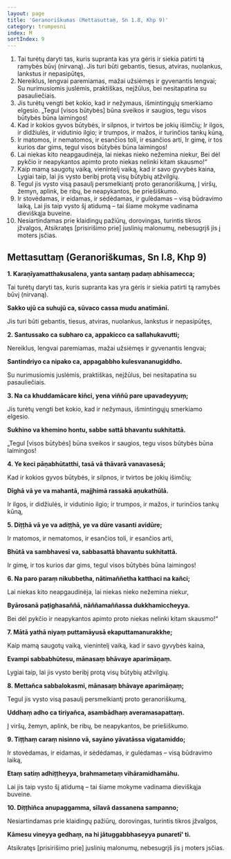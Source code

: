 ```yaml
---
layout: page
title: 'Geranoriškumas (Mettasuttaṃ, Sn 1.8, Khp 9)'
category: trumpesni
index: M
sortIndex: 9
---
```

1. Tai turėtų daryti tas, kuris supranta kas yra gėris ir siekia patirti tą ramybės būvį (nirvaną). Jis turi būti gebantis, tiesus, atviras, nuolankus, lankstus ir nepasipūtęs,
2. Nereiklus, lengvai paremiamas, mažai užsiėmęs ir gyvenantis lengvai; Su nurimusiomis juslėmis, praktiškas, neįžūlus, bei nesitapatina su pasauliečiais.
3. Jis turėtų vengti bet kokio, kad ir nežymaus, išmintingųjų smerkiamo elgesio. „Tegul \[visos būtybės] būna sveikos ir saugios, tegu visos būtybės būna laimingos!
4. Kad ir kokios gyvos būtybės, ir silpnos, ir tvirtos be jokių išimčių; Ir ilgos, ir didžiulės, ir vidutinio ilgio; ir trumpos, ir mažos, ir turinčios tankų kūną,
5. Ir matomos, ir nematomos, ir esančios toli, ir esančios arti, Ir gimę, ir tos kurios dar gims, tegul visos būtybės būna laimingos!
6. Lai niekas kito neapgaudinėja, lai niekas nieko nežemina niekur, Bei dėl pykčio ir neapykantos apimto proto niekas nelinki kitam skausmo!“
7. Kaip mamą saugotų vaiką, vienintelį vaiką, kad ir savo gyvybės kaina, Lygiai taip, lai jis vysto beribį protą visų būtybių atžvilgių.
8. Tegul jis vysto visą pasaulį persmelkiantį proto geranoriškumą, Į viršų, žemyn, aplink, be ribų, be neapykantos, be priešiškumo.
9. Ir stovėdamas, ir eidamas, ir sėdėdamas, ir gulėdamas – visą būdravimo laiką, Lai jis taip vysto šį atidumą – tai šiame mokyme vadinama dieviškąja buveine.
10. Nesiartindamas prie klaidingų pažiūrų, dorovingas, turintis tikros įžvalgos, Atsikratęs \[prisirišimo prie] juslinių malonumų, nebesugrįš jis į moters įsčias.

## Mettasuttaṃ (Geranoriškumas, Sn I.8, Khp 9)

**1. Karaṇīyamatthakusalena, yanta santaṃ padaṃ abhisamecca;**

Tai turėtų daryti tas, kuris supranta kas yra gėris ir siekia patirti tą ramybės būvį (nirvaną).

**Sakko ujū ca suhujū ca, sūvaco cassa mudu anatimānī.**

Jis turi būti gebantis, tiesus, atviras, nuolankus, lankstus ir nepasipūtęs,

**2. Santussako ca subharo ca, appakicco ca sallahukavutti;**

Nereiklus, lengvai paremiamas, mažai užsiėmęs ir gyvenantis lengvai;

**Santindriyo ca nipako ca, appagabbho kulesvananugiddho.**

Su nurimusiomis juslėmis, praktiškas, neįžūlus, bei nesitapatina su pasauliečiais.

**3. Na ca khuddamācare kiñci, yena viññū pare upavadeyyuṃ;**

Jis turėtų vengti bet kokio, kad ir nežymaus, išmintingųjų smerkiamo elgesio.

**Sukhino va khemino hontu, sabbe sattā bhavantu sukhitattā.**

„Tegul \[visos būtybės] būna sveikos ir saugios, tegu visos būtybės būna laimingos!

**4. Ye keci pāṇabhūtatthi, tasā vā thāvarā vanavasesā;**

Kad ir kokios gyvos būtybės, ir silpnos, ir tvirtos be jokių išimčių;

**Dīghā vā ye va mahantā, majjhimā rassakā aṇukathūlā.**

Ir ilgos, ir didžiulės, ir vidutinio ilgio; ir trumpos, ir mažos, ir turinčios tankų kūną,

**5. Diṭṭhā vā ye va adiṭṭhā, ye va dūre vasanti avidūre;**

Ir matomos, ir nematomos, ir esančios toli, ir esančios arti,

**Bhūtā va sambhavesī va, sabbasattā bhavantu sukhitattā.**

Ir gimę, ir tos kurios dar gims, tegul visos būtybės būna laimingos!

**6. Na paro paraṃ nikubbetha, nātimaññetha katthaci na kañci;**

Lai niekas kito neapgaudinėja, lai niekas nieko nežemina niekur,

**Byārosanā paṭighasaññā, nāññamaññassa dukkhamiccheyya.**

Bei dėl pykčio ir neapykantos apimto proto niekas nelinki kitam skausmo!“

**7. Mātā yathā niyaṃ puttamāyusā ekaputtamanurakkhe;**

Kaip mamą saugotų vaiką, vienintelį vaiką, kad ir savo gyvybės kaina,

**Evampi sabbabhūtesu, mānasaṃ bhāvaye aparimāṇaṃ.**

Lygiai taip, lai jis vysto beribį protą visų būtybių atžvilgių.

**8. Mettañca sabbalokasmi, mānasaṃ bhāvaye aparimāṇaṃ;**

Tegul jis vysto visą pasaulį persmelkiantį proto geranoriškumą,

**Uddhaṃ adho ca tiriyañca, asambādhaṃ averamasapattaṃ.**

Į viršų, žemyn, aplink, be ribų, be neapykantos, be priešiškumo.

**9. Tiṭṭhaṃ caraṃ nisinno vā, sayāno yāvatāssa vigatamiddo;**

Ir stovėdamas, ir eidamas, ir sėdėdamas, ir gulėdamas – visą būdravimo laiką,

**Etaṃ satiṃ adhiṭṭheyya, brahmametaṃ vihāramidhamāhu.**

Lai jis taip vysto šį atidumą – tai šiame mokyme vadinama dieviškąja buveine.

**10. Diṭṭhiñca anupaggamma, sīlavā dassanena sampanno;**

Nesiartindamas prie klaidingų pažiūrų, dorovingas, turintis tikros įžvalgos,

**Kāmesu vineyya gedhaṃ, na hi jātuggabbhaseyya punaretī' ti.**

Atsikratęs \[prisirišimo prie] juslinių malonumų, nebesugrįš jis į moters įsčias.
